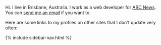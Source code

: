 Hi. I live in Brisbane, Australia. I work as a web developer for <a href="http://www.abc.net.au/news/">ABC News</a>. You can <a href="mailto:blake.butcher+blakebutcher.com@gmail.com">send me an email</a> if you want to.

Here are some links to my profiles on other sites that I don't update very often:

{% include sidebar-nav.html %}